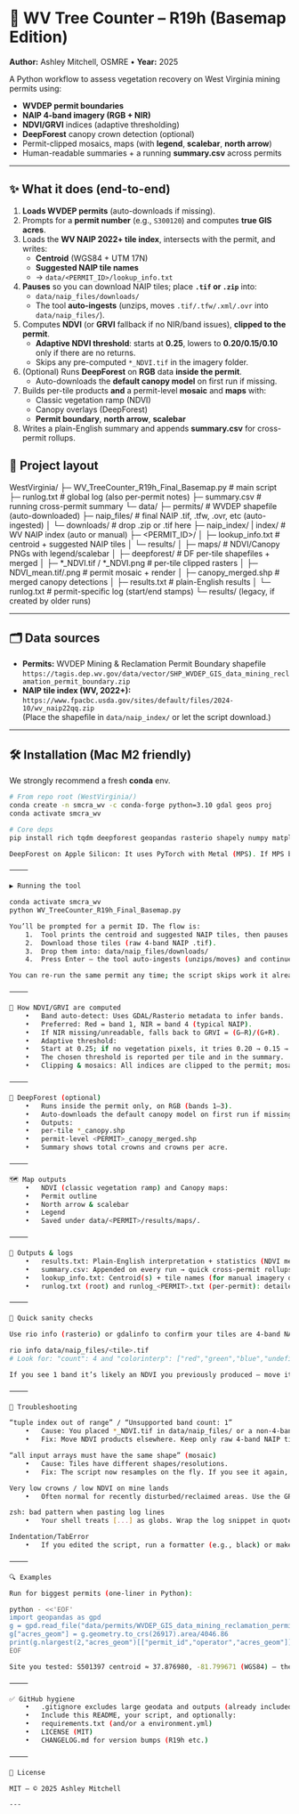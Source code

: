# 🌾 WV Tree Counter – R19h (Basemap Edition)
**Author:** Ashley Mitchell, OSMRE • **Year:** 2025

A Python workflow to assess vegetation recovery on West Virginia mining permits using:
- **WVDEP permit boundaries**
- **NAIP 4-band imagery (RGB + NIR)**
- **NDVI/GRVI** indices (adaptive thresholding)
- **DeepForest** canopy crown detection (optional)
- Permit-clipped mosaics, maps (with **legend**, **scalebar**, **north arrow**)
- Human-readable summaries + a running **summary.csv** across permits

---

## ✨ What it does (end-to-end)
1. **Loads WVDEP permits** (auto-downloads if missing).
2. Prompts for a **permit number** (e.g., `S300120`) and computes **true GIS acres**.
3. Loads the **WV NAIP 2022+ tile index**, intersects with the permit, and writes:
   - **Centroid** (WGS84 + UTM 17N)
   - **Suggested NAIP tile names**
   - → `data/<PERMIT_ID>/lookup_info.txt`
4. **Pauses** so you can download NAIP tiles; place **`.tif` or `.zip`** into:
   - `data/naip_files/downloads/`
   - The tool **auto-ingests** (unzips, moves `.tif/.tfw/.xml/.ovr` into `data/naip_files/`).
5. Computes **NDVI** (or **GRVI** fallback if no NIR/band issues), **clipped to the permit**.
   - **Adaptive NDVI threshold**: starts at **0.25**, lowers to **0.20/0.15/0.10** only if there are no returns.
   - Skips any pre-computed `*_NDVI.tif` in the imagery folder.
6. (Optional) Runs **DeepForest** on **RGB** data **inside the permit**.
   - Auto-downloads the **default canopy model** on first run if missing.
7. Builds per-tile products **and** a permit-level **mosaic** and **maps** with:
   - Classic vegetation ramp (NDVI)
   - Canopy overlays (DeepForest)
   - **Permit boundary**, **north arrow**, **scalebar**
8. Writes a plain-English summary and appends **summary.csv** for cross-permit rollups.

## 📁 Project layout
WestVirginia/
├─ WV_TreeCounter_R19h_Final_Basemap.py       # main script
├─ runlog.txt                                 # global log (also per-permit notes)
├─ summary.csv                                # running cross-permit summary
└─ data/
├─ permits/                                # WVDEP shapefile (auto-downloaded)
├─ naip_files/                             # final NAIP .tif, .tfw, .ovr, etc (auto-ingested)
│  └─ downloads/                           # drop .zip or .tif here
├─ naip_index/ | index/                    # WV NAIP index (auto or manual)
├─ <PERMIT_ID>/
│  ├─ lookup_info.txt                      # centroid + suggested NAIP tiles
│  └─ results/
│     ├─ maps/                             # NDVI/Canopy PNGs with legend/scalebar
│     ├─ deepforest/                       # DF per-tile shapefiles + merged
│     ├─ *_NDVI.tif / *_NDVI.png           # per-tile clipped rasters
│     ├─ NDVI_mean.tif/.png       # permit mosaic + render
│     ├─ canopy_merged.shp        # merged canopy detections
│     ├─ results.txt                       # plain-English results
│     └─ runlog.txt               # permit-specific log (start/end stamps)
└─ results/ (legacy, if created by older runs)

---

## 🗂 Data sources
- **Permits:** WVDEP Mining & Reclamation Permit Boundary shapefile  
  `https://tagis.dep.wv.gov/data/vector/SHP_WVDEP_GIS_data_mining_reclamation_permit_boundary.zip`
- **NAIP tile index (WV, 2022+):**  
  `https://www.fpacbc.usda.gov/sites/default/files/2024-10/wv_naip22qq.zip`  
  (Place the shapefile in `data/naip_index/` or let the script download.)

---

## 🛠 Installation (Mac M2 friendly)
We strongly recommend a fresh **conda** env.

```bash
# From repo root (WestVirginia/)
conda create -n smcra_wv -c conda-forge python=3.10 gdal geos proj
conda activate smcra_wv

# Core deps
pip install rich tqdm deepforest geopandas rasterio shapely numpy matplotlib pandas joblib requests matplotlib-scalebar contextily

DeepForest on Apple Silicon: It uses PyTorch with Metal (MPS). If MPS behaves oddly, it falls back to CPU automatically in the script.

⸻

▶️ Running the tool

conda activate smcra_wv
python WV_TreeCounter_R19h_Final_Basemap.py

You’ll be prompted for a permit ID. The flow is:
	1.	Tool prints the centroid and suggested NAIP tiles, then pauses.
	2.	Download those tiles (raw 4-band NAIP .tif).
	3.	Drop them into: data/naip_files/downloads/
	4.	Press Enter — the tool auto-ingests (unzips/moves) and continues.

You can re-run the same permit any time; the script skips work it already did and only processes what’s missing.

⸻

🧮 How NDVI/GRVI are computed
	•	Band auto-detect: Uses GDAL/Rasterio metadata to infer bands.
	•	Preferred: Red = band 1, NIR = band 4 (typical NAIP).
	•	If NIR missing/unreadable, falls back to GRVI = (G–R)/(G+R).
	•	Adaptive threshold:
	•	Start at 0.25; if no vegetation pixels, it tries 0.20 → 0.15 → 0.10.
	•	The chosen threshold is reported per tile and in the summary.
	•	Clipping & mosaics: All indices are clipped to the permit; mosaics resample tiles to a common grid automatically.

⸻

🌳 DeepForest (optional)
	•	Runs inside the permit only, on RGB (bands 1–3).
	•	Auto-downloads the default canopy model on first run if missing.
	•	Outputs:
	•	per-tile *_canopy.shp
	•	permit-level <PERMIT>_canopy_merged.shp
	•	Summary shows total crowns and crowns per acre.

⸻

🗺 Map outputs
	•	NDVI (classic vegetation ramp) and Canopy maps:
	•	Permit outline
	•	North arrow & scalebar
	•	Legend
	•	Saved under data/<PERMIT>/results/maps/.

⸻

📄 Outputs & logs
	•	results.txt: Plain-English interpretation + statistics (NDVI mean, veg cover %, crowns, acres).
	•	summary.csv: Appended on every run → quick cross-permit rollups.
	•	lookup_info.txt: Centroid(s) + tile names (for manual imagery download).
	•	runlog.txt (root) and runlog_<PERMIT>.txt (per-permit): detailed progress with start/end stamps.

⸻

🧪 Quick sanity checks

Use rio info (rasterio) or gdalinfo to confirm your tiles are 4-band NAIP:

rio info data/naip_files/<tile>.tif
# Look for: "count": 4 and "colorinterp": ["red","green","blue","undefined"]

If you see 1 band it’s likely an NDVI you previously produced — move it out of naip_files/ so the tool doesn’t try to index it as raw data.

⸻

🧯 Troubleshooting

“tuple index out of range” / “Unsupported band count: 1”
	•	Cause: You placed *_NDVI.tif in data/naip_files/ or a non-4-band tile.
	•	Fix: Move NDVI products elsewhere. Keep only raw 4-band NAIP tiles in naip_files/.

“all input arrays must have the same shape” (mosaic)
	•	Cause: Tiles have different shapes/resolutions.
	•	Fix: The script now resamples on the fly. If you see it again, remove partial leftovers and re-run.

Very low crowns / low NDVI on mine lands
	•	Often normal for recently disturbed/reclaimed areas. Use the GRVI fallback and read the results.txt interpretation.

zsh: bad pattern when pasting log lines
	•	Your shell treats [...] as globs. Wrap the log snippet in quotes or just open runlog.txt.

Indentation/TabError
	•	If you edited the script, run a formatter (e.g., black) or make sure your editor uses spaces consistently.

⸻

🔍 Examples

Run for biggest permits (one-liner in Python):

python - <<'EOF'
import geopandas as gpd
g = gpd.read_file("data/permits/WVDEP_GIS_data_mining_reclamation_permit_boundary.shp")
g["acres_geom"] = g.geometry.to_crs(26917).area/4046.86
print(g.nlargest(2,"acres_geom")[["permit_id","operator","acres_geom"]].to_string(index=False))
EOF

Site you tested: S501397 centroid ≈ 37.876980, -81.799671 (WGS84) — the tool writes this to lookup_info.txt automatically.

⸻

✅ GitHub hygiene
	•	.gitignore excludes large geodata and outputs (already included).
	•	Include this README, your script, and optionally:
	•	requirements.txt (and/or a environment.yml)
	•	LICENSE (MIT)
	•	CHANGELOG.md for version bumps (R19h etc.)

⸻

📜 License

MIT — © 2025 Ashley Mitchell

---
